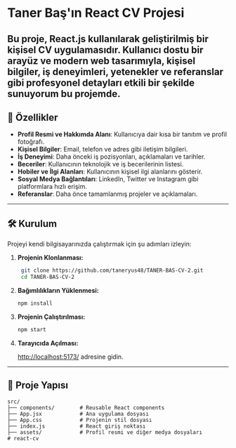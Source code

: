 # Taner Baş'ın React CV Projesi

Bu proje, **React.js** kullanılarak geliştirilmiş bir kişisel CV uygulamasıdır. Kullanıcı dostu bir arayüz ve modern web tasarımıyla, kişisel bilgiler, iş deneyimleri, yetenekler ve referanslar gibi profesyonel detayları etkili bir şekilde sunuyorum bu projemde.
---

## 🚀 Özellikler

* **Profil Resmi ve Hakkımda Alanı**: Kullanıcıya dair kısa bir tanıtım ve profil fotoğrafı.
* **Kişisel Bilgiler**: Email, telefon ve adres gibi iletişim bilgileri.
* **İş Deneyimi**: Daha önceki iş pozisyonları, açıklamaları ve tarihler.
* **Beceriler**: Kullanıcının teknolojik ve iş becerilerinin listesi.
* **Hobiler ve İlgi Alanları**: Kullanıcının kişisel ilgi alanlarını gösterir.
* **Sosyal Medya Bağlantıları**: LinkedIn, Twitter ve Instagram gibi platformlara hızlı erişim.
* **Referanslar**: Daha önce tamamlanmış projeler ve açıklamaları.

---

## 🛠️ Kurulum

Projeyi kendi bilgisayarınızda çalıştırmak için şu adımları izleyin:

1. **Projenin Klonlanması:**

    ```bash
     git clone https://github.com/taneryus48/TANER-BAS-CV-2.git
     cd TANER-BAS-CV-2
    ```

2. **Bağımlılıkların Yüklenmesi:**

    ```bash
    npm install
    ```

3. **Projenin Çalıştırılması:**

    ```bash
    npm start
    ```

4. **Tarayıcıda Açılması:**

    [http://localhost:5173/](http://localhost:5173/) adresine gidin.

---

## 📂 Proje Yapısı

```plaintext
src/
├── components/        # Reusable React components
├── App.jsx            # Ana uygulama dosyası
├── App.css            # Projenin stil dosyası
├── index.js           # React giriş noktası
├── assets/            # Profil resmi ve diğer medya dosyaları
# react-cv

